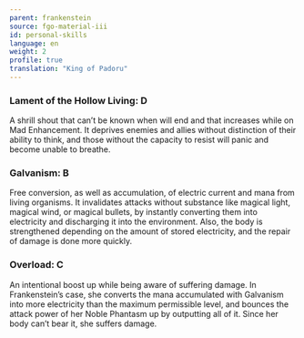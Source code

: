 ```yaml
---
parent: frankenstein
source: fgo-material-iii
id: personal-skills
language: en
weight: 2
profile: true
translation: "King of Padoru"
---
```


### Lament of the Hollow Living: D

A shrill shout that can’t be known when will end and that increases while on Mad Enhancement.
It deprives enemies and allies without distinction of their ability to think, and those without the capacity to resist will panic and become unable to breathe.


### Galvanism: B

Free conversion, as well as accumulation, of electric current and mana from living organisms.
It invalidates attacks without substance like magical light, magical wind, or magical bullets, by instantly converting them into electricity and discharging it into the environment.
Also, the body is strengthened depending on the amount of stored electricity, and the repair of damage is done more quickly.

### Overload: C

An intentional boost up while being aware of suffering damage.
In Frankenstein’s case, she converts the mana accumulated with Galvanism into more electricity than the maximum permissible level, and bounces the attack power of her Noble Phantasm up by outputting all of it.
Since her body can’t bear it, she suffers damage.
